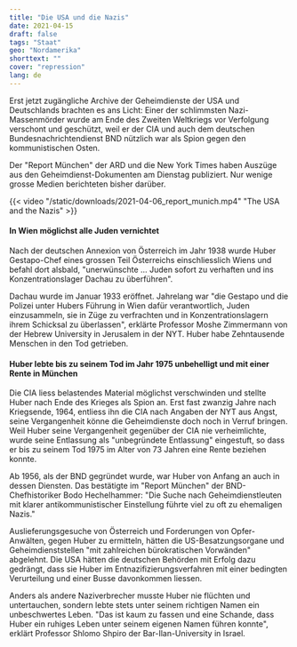 ```yaml
---
title: "Die USA und die Nazis"
date: 2021-04-15
draft: false
tags: "Staat"
geo: "Nordamerika"
shorttext: ""
cover: "repression"
lang: de
---
```


Erst jetzt zugängliche Archive der Geheimdienste der USA und Deutschlands brachten es ans Licht: Einer der schlimmsten Nazi-Massenmörder wurde am Ende des Zweiten Weltkriegs vor Verfolgung verschont und geschützt, weil er der CIA und auch dem deutschen Bundesnachrichtendienst BND nützlich war als Spion gegen den kommunistischen Osten.

Der "Report München" der ARD und die New York Times haben Auszüge aus den Geheimdienst-Dokumenten am Dienstag publiziert. Nur wenige grosse Medien berichteten bisher darüber.

{{< video "/static/downloads/2021-04-06_report_munich.mp4" "The USA and the Nazis" >}}

#### In Wien möglichst alle Juden vernichtet

Nach der deutschen Annexion von Österreich im Jahr 1938 wurde Huber Gestapo-Chef eines grossen Teil Österreichs einschliesslich Wiens und befahl dort alsbald, "unerwünschte … Juden sofort zu verhaften und ins Konzentrationslager Dachau zu überführen".

Dachau wurde im Januar 1933 eröffnet. Jahrelang war "die Gestapo und die Polizei unter Hubers Führung in Wien dafür verantwortlich, Juden einzusammeln, sie in Züge zu verfrachten und in Konzentrationslagern ihrem Schicksal zu überlassen", erklärte Professor Moshe Zimmermann von der Hebrew University in Jerusalem in der NYT. Huber habe Zehntausende Menschen in den Tod getrieben.

#### Huber lebte bis zu seinem Tod im Jahr 1975 unbehelligt und mit einer Rente in München

Die CIA liess belastendes Material möglichst verschwinden und stellte Huber nach Ende des Krieges als Spion an. Erst fast zwanzig Jahre nach Kriegsende, 1964, entliess ihn die CIA nach Angaben der NYT aus Angst, seine Vergangenheit könne die Geheimdienste doch noch in Verruf bringen. Weil Huber seine Vergangenheit gegenüber der CIA nie verheimlichte, wurde seine Entlassung als "unbegründete Entlassung" eingestuft, so dass er bis zu seinem Tod 1975 im Alter von 73 Jahren eine Rente beziehen konnte.

Ab 1956, als der BND gegründet wurde, war Huber von Anfang an auch in dessen Diensten. Das bestätigte im "Report München" der BND-Chefhistoriker Bodo Hechelhammer: "Die Suche nach Geheimdienstleuten mit klarer antikommunistischer Einstellung führte viel zu oft zu ehemaligen Nazis."

Auslieferungsgesuche von Österreich und Forderungen von Opfer-Anwälten, gegen Huber zu ermitteln, hätten die US-Besatzungsorgane und Geheimdienststellen "mit zahlreichen bürokratischen Vorwänden" abgelehnt. Die USA hätten die deutschen Behörden mit Erfolg dazu gedrängt, dass sie Huber im Entnazifizierungsverfahren mit einer bedingten Verurteilung und einer Busse davonkommen liessen.

Anders als andere Naziverbrecher musste Huber nie flüchten und untertauchen, sondern lebte stets unter seinem richtigen Namen ein unbeschwertes Leben. "Das ist kaum zu fassen und eine Schande, dass Huber ein ruhiges Leben unter seinem eigenen Namen führen konnte", erklärt Professor Shlomo Shpiro der Bar-Ilan-University in Israel.
